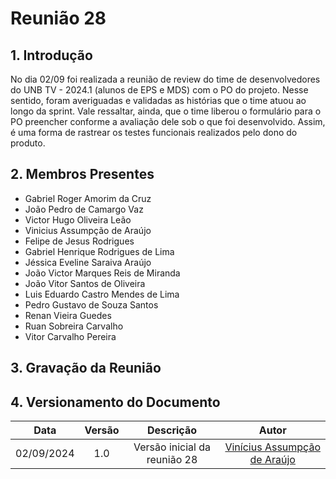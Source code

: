 # Reunião 28

## 1. Introdução

No dia 02/09 foi realizada a reunião de review do time de desenvolvedores do UNB TV - 2024.1 (alunos de EPS e MDS) com o PO do projeto. Nesse sentido, foram averiguadas e validadas as histórias que o time atuou ao longo da sprint. Vale ressaltar, ainda, que o time liberou o formulário para o PO preencher conforme a avaliação dele sob o que foi desenvolvido. Assim, é uma forma de rastrear os testes funcionais realizados pelo dono do produto.

## 2. Membros Presentes

  - Gabriel Roger Amorim da Cruz
  - João Pedro de Camargo Vaz
  - Victor Hugo Oliveira Leão
  - Vinicius Assumpção de Araújo
  - Felipe de Jesus Rodrigues
  - Gabriel Henrique Rodrigues de Lima
  - Jéssica Eveline Saraiva Araújo
  - João Victor Marques Reis de Miranda
  - João Vitor Santos de Oliveira
  - Luis Eduardo Castro Mendes de Lima
  - Pedro Gustavo de Souza Santos
  - Renan Vieira Guedes
  - Ruan Sobreira Carvalho
  - Vitor Carvalho Pereira

## 3. Gravação da Reunião


## 4. Versionamento do Documento

| Data | Versão | Descrição | Autor |
| :-----: | :-------------: | :---------------: | :-: |
| 02/09/2024 | 1.0 | Versão inicial da reunião 28 | [Vinícius Assumpção de Araújo](https://github.com/Viniman27) |
